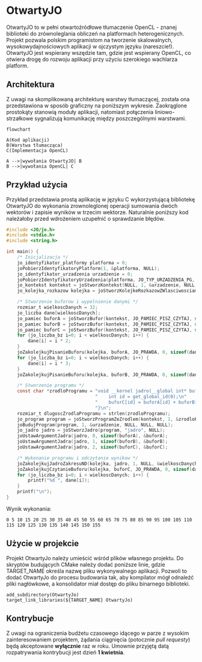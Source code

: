 # OtwartyJO

OtwartyJO to w pełni otwartoźródłowe tłumaczenie OpenCL - znanej biblioteki do zrównoleglania obliczeń na platformach heterogenicznych. Projekt pozwala polskim programistom na tworzenie skalowalnych, wysokowydajnościowych aplikacji w ojczystym języku (nareszcie!). OtwartyJO jest wspierany wszędzie tam, gdzie jest wspierany OpenCL, co otwiera drogę do rozwoju aplikacji przy użyciu szerokiego wachlarza platform.

## Architektura
Z uwagi na skomplikowaną architekturę warstwy tłumaczącej, została ona przedstawiona w sposób graficzny na poniższym wykresie. Zaokrąglone prostokąty stanowią moduły aplikacji, natomiast połączenia liniowo-strzałkowe sygnalizują komunikację między poszczególnymi warstwami.
```mermaid
flowchart

A(Kod aplikacji)
B(Warstwa tłumacząca)
C(Implementacja OpenCL)

A -->|wywołania OtwartyJO| B
B -->|wywołania OpenCL| C
```

## Przykład użycia
Przykład przedstawia prostą aplikację w języku C wykorzystującą bibliotekę OtwartyJO do wykonania zrownoleglonej operacji sumowania dwóch wektorów i zapisie wyników w trzecim wektorze. Naturalnie poniższy kod należałoby przed wdrożeniem uzupełnić o sprawdzanie błędów.
```c
#include <JO/jo.h>
#include <stdio.h>
#include <string.h>

int main() {
    /* Inicjalizacja */
    jo_identyfikator_platformy platforma = 0;
    joPobierzIdentyfikatoryPlatform(1, &platforma, NULL);
    jo_identyfikator_urzadzenia urzadzenie = 0;
    joPobierzIdentyfikatoryUrzadzenia(platforma, JO_TYP_URZADZENIA_PG, 1, &urzadzenie, NULL);
    jo_kontekst kontekst = joStworzKontekst(NULL, 1, &urzadzenie, NULL, NULL, NULL);
    jo_kolejka_rozkazow kolejka = joStworzKolejkeRozkazowZWlasciwosciami(kontekst, urzadzenie, NULL, NULL);

    /* Stworzenie buforow i wypelnienie danymi */
    rozmiar_t wielkoscDanych = 32;
    jo_liczba dane[wielkoscDanych];
    jo_pamiec buforA = joStworzBufor(kontekst, JO_PAMIEC_PISZ_CZYTAJ, sizeof(dane), NULL, NULL);
    jo_pamiec buforB = joStworzBufor(kontekst, JO_PAMIEC_PISZ_CZYTAJ, sizeof(dane), NULL, NULL);
    jo_pamiec buforC = joStworzBufor(kontekst, JO_PAMIEC_PISZ_CZYTAJ, sizeof(dane), NULL, NULL);
    for (jo_liczba_bz i=0; i < wielkoscDanych; i++) {
        dane[i] = i * 2;
    }
    joZakolejkujPisanieBuforu(kolejka, buforA, JO_PRAWDA, 0, sizeof(dane), dane, 0, NULL, NULL);
    for (jo_liczba_bz i=0; i < wielkoscDanych; i++) {
        dane[i] = i * 3;
    }
    joZakolejkujPisanieBuforu(kolejka, buforB, JO_PRAWDA, 0, sizeof(dane), dane, 0, NULL, NULL);

    /* Stworzenie programu */
    const char *zrodloProgramu = "void __kernel jadro(__global int* buforA, __global int* buforB, __global int* buforC) {\n"
                                 "    int id = get_global_id(0);\n"
                                 "    buforC[id] = buforA[id] + buforB[id];\n"
                                 "}\n";
    rozmiar_t dlugoscZrodlaProgramu = strlen(zrodloProgramu);
    jo_program program = joStworzProgramZeZrodlem(kontekst, 1, &zrodloProgramu, &dlugoscZrodlaProgramu, NULL);
    joBudujProgram(program, 1, &urzadzenie, NULL, NULL, NULL);
    jo_jadro jadro = joStworzJadro(program, "jadro", NULL);
    joUstawArgumentJadra(jadro, 0, sizeof(buforA), &buforA);
    joUstawArgumentJadra(jadro, 1, sizeof(buforB), &buforB);
    joUstawArgumentJadra(jadro, 2, sizeof(buforC), &buforC);

    /* Wykonanie programu i odczytanie wynikow */
    joZakolejkujJadroZakresuND(kolejka, jadro, 1, NULL, &wielkoscDanych, NULL, 0, NULL, NULL);
    joZakolejkujCzytanieBuforu(kolejka, buforC, JO_PRAWDA, 0, sizeof(dane), dane, 0, NULL, NULL);
    for (jo_liczba_bz i=0; i < wielkoscDanych; i++) {
        printf("%d ", dane[i]);
    }
    printf("\n");
}
```
Wynik wykonania:
```
0 5 10 15 20 25 30 35 40 45 50 55 60 65 70 75 80 85 90 95 100 105 110 115 120 125 130 135 140 145 150 155
```

## Użycie w projekcie
Projekt OtwartyJo należy umieścić wśród plików własnego projektu. Do skryptów budujących CMake należy dodać poniższe linie, gdzie TARGET_NAME określa nazwę pliku wykonywalnego aplikacji. Pozwoli to dodać OtwartyJo do procesu budowania tak, aby kompilator mógł odnaleźć pliki nagłówkowe, a konsolidator miał dostęp do pliku binarnego biblioteki.
```
add_subdirectory(OtwartyJo)
target_link_libraries(${TARGET_NAME} OtwartyJo)
```

## Kontrybucje
Z uwagi na ograniczenia budżetu czasowego idącego w parze z wysokim zainteresowaniem projektem, żądania ciągnięcia (potocznie *pull requesty*) będą akceptowane **wyłącznie** raz w roku. Umownie przyjętą datą rozpatrywania kontrybucji jest dzień **1 kwietnia**.
